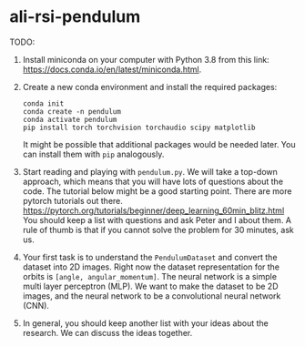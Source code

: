 # ali-rsi-pendulum

TODO:

1) Install miniconda on your computer with Python 3.8 from this link: https://docs.conda.io/en/latest/miniconda.html.
2) Create a new conda environment and install the required packages: 
   ```
   conda init
   conda create -n pendulum
   conda activate pendulum
   pip install torch torchvision torchaudio scipy matplotlib
   ``` 
   It might be possible that additional packages would be needed later. You can install them with `pip` analogously.
3) Start reading and playing with `pendulum.py`. 
   We will take a top-down approach, which means that you will have lots of questions about the code.
   The tutorial below might be a good starting point. There are more pytorch tutorials out there.
   https://pytorch.org/tutorials/beginner/deep_learning_60min_blitz.html
   You should keep a list with questions and ask Peter and I about them. 
   A rule of thumb is that if you cannot solve the problem for 30 minutes, ask us.
   
4) Your first task is to understand the `PendulumDataset` and convert the dataset into 2D images.
   Right now the dataset representation for the orbits is `[angle, angular_momentum]`.
   The neural network is a simple multi layer perceptron (MLP).
   We want to make the dataset to be 2D images, and the neural network to be a convolutional neural network (CNN).

5) In general, you should keep another list with your ideas about the research. We can discuss the ideas together.

